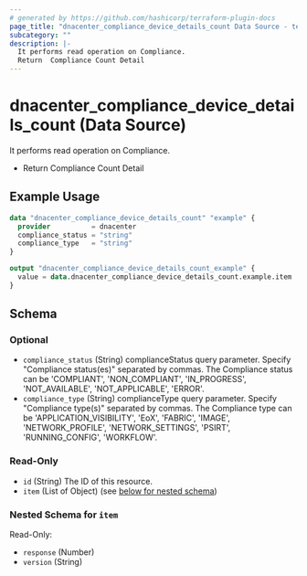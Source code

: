 ```yaml
---
# generated by https://github.com/hashicorp/terraform-plugin-docs
page_title: "dnacenter_compliance_device_details_count Data Source - terraform-provider-dnacenter"
subcategory: ""
description: |-
  It performs read operation on Compliance.
  Return  Compliance Count Detail
---
```


# dnacenter_compliance_device_details_count (Data Source)

It performs read operation on Compliance.

- Return  Compliance Count Detail

## Example Usage

```terraform
data "dnacenter_compliance_device_details_count" "example" {
  provider          = dnacenter
  compliance_status = "string"
  compliance_type   = "string"
}

output "dnacenter_compliance_device_details_count_example" {
  value = data.dnacenter_compliance_device_details_count.example.item
}
```

<!-- schema generated by tfplugindocs -->
## Schema

### Optional

- `compliance_status` (String) complianceStatus query parameter. Specify "Compliance status(es)" separated by commas. The Compliance status can be 'COMPLIANT', 'NON_COMPLIANT', 'IN_PROGRESS', 'NOT_AVAILABLE', 'NOT_APPLICABLE', 'ERROR'.
- `compliance_type` (String) complianceType query parameter. Specify "Compliance type(s)" separated by commas. The Compliance type can be 'APPLICATION_VISIBILITY', 'EoX', 'FABRIC', 'IMAGE', 'NETWORK_PROFILE', 'NETWORK_SETTINGS', 'PSIRT', 'RUNNING_CONFIG', 'WORKFLOW'.

### Read-Only

- `id` (String) The ID of this resource.
- `item` (List of Object) (see [below for nested schema](#nestedatt--item))

<a id="nestedatt--item"></a>
### Nested Schema for `item`

Read-Only:

- `response` (Number)
- `version` (String)
